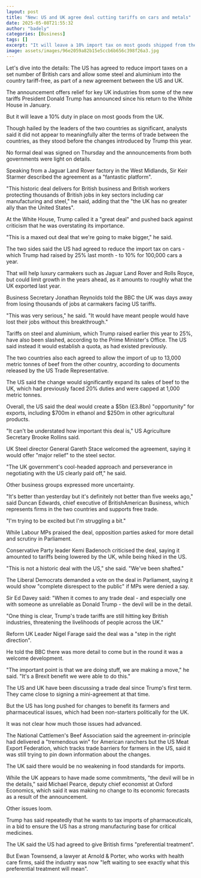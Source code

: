 ```yaml
---
layout: post
title: "New: US and UK agree deal cutting tariffs on cars and metals"
date: 2025-05-08T21:55:32
author: "badely"
categories: [Business]
tags: []
excerpt: "It will leave a 10% import tax on most goods shipped from the UK to the US."
image: assets/images/96e2059a82b15e5ccb6b656c398f26a3.jpg
---
```


Let's dive into the details: The US has agreed to reduce import taxes on a set number of British cars and allow some steel and aluminium into the country tariff-free, as part of a new agreement between the US and UK. 

The announcement offers relief for key UK industries from some of the new tariffs President Donald Trump has announced since his return to the White House in January.

But it will leave a 10% duty in place on most goods from the UK.

Though hailed by the leaders of the two countries as significant, analysts said it did not appear to meaningfully alter the terms of trade between the countries, as they stood before the changes introduced by Trump this year.

No formal deal was signed on Thursday and the announcements from both governments were light on details.

Speaking from a Jaguar Land Rover factory in the West Midlands, Sir Keir Starmer described the agreement as a "fantastic platform".

"This historic deal delivers for British business and British workers protecting thousands of British jobs in key sectors including car manufacturing and steel," he said, adding that the "the UK has no greater ally than the United States".

At the White House, Trump called it a "great deal" and pushed back against criticism that he was overstating its importance.

"This is a maxed out deal that we're going to make bigger," he said.

The two sides said the US had agreed to reduce the import tax on cars - which Trump had raised by 25% last month - to 10% for 100,000 cars a year. 

That will help luxury carmakers such as Jaguar Land Rover and Rolls Royce, but could limit growth in the years ahead, as it amounts to roughly what the UK exported last year.

Business Secretary Jonathan Reynolds told the BBC the UK was days away from losing thousands of jobs at carmakers facing US tariffs.

"This was very serious," he said. "It would have meant people would have lost their jobs without this breakthrough."

Tariffs on steel and aluminium, which Trump raised earlier this year to 25%, have also been slashed, according to the Prime Minister's Office. The US said instead it would establish a quota, as had existed previously.

The two countries also each agreed to allow the import of up to 13,000 metric tonnes of beef from the other country, according to documents released by the US Trade Representative.

The US said the change would significantly expand its sales of beef to the UK, which had previously faced 20% duties and were capped at 1,000 metric tonnes. 

Overall, the US said the deal would create a $5bn (£3.8bn) "opportunity" for exports, including $700m in ethanol and $250m in other agricultural products. 

"It can't be understated how important this deal is," US Agriculture Secretary Brooke Rollins said.

UK Steel director General Gareth Stace welcomed the agreement, saying it would offer "major relief" to the steel sector.

"The UK government's cool-headed approach and perseverance in negotiating with the US clearly paid off," he said. 

Other business groups expressed more uncertainty.

"It's better than yesterday but it's definitely not better than five weeks ago," said Duncan Edwards, chief executive of BritishAmerican Business, which represents firms in the two countries and supports free trade.

"I'm trying to be excited but I'm struggling a bit."

While Labour MPs praised the deal, opposition parties asked for more detail and scrutiny in Parliament.

Conservative Party leader Kemi Badenoch criticised the deal, saying it amounted to tariffs being lowered by the UK, while being hiked in the US.

"This is not a historic deal with the US," she said. "We've been shafted." 

The Liberal Democrats demanded a vote on the deal in Parliament, saying it would show "complete disrespect to the public" if MPs were denied a say.

Sir Ed Davey said: "When it comes to any trade deal - and especially one with someone as unreliable as Donald Trump - the devil will be in the detail.

"One thing is clear, Trump's trade tariffs are still hitting key British industries, threatening the livelihoods of people across the UK."

Reform UK Leader Nigel Farage said the deal was a "step in the right direction".

He told the BBC there was more detail to come but in the round it was a welcome development.

"The important point is that we are doing stuff, we are making a move," he said. "It's a Brexit benefit we were able to do this."

The US and UK have been discussing a trade deal since Trump's first term. They came close to signing a mini-agreement at that time. 

But the US has long pushed for changes to benefit its farmers and pharmaceutical issues, which had been non-starters politically for the UK.

It was not clear how much those issues had advanced. 

The National Cattlemen's Beef Association said the agreement in-principle had delivered a "tremendous win" for American ranchers but the US Meat Export Federation, which tracks trade barriers for farmers in the US, said it was still trying to pin down information about the changes.

The UK said there would be no weakening in food standards for imports. 

While the UK appears to have made some commitments, "the devil will be in the details," said Michael Pearce, deputy chief economist at Oxford Economics, which said it was making no change to its economic forecasts as a result of the announcement.

Other issues loom.

Trump has said repeatedly that he wants to tax imports of pharmaceuticals, in a bid to ensure the US has a strong manufacturing base for critical medicines. 

The UK said the US had agreed to give British firms "preferential treatment". 

But Ewan Townsend, a lawyer at Arnold & Porter, who works with health care firms, said the industry was now "left waiting to see exactly what this preferential treatment will mean".

